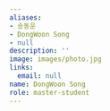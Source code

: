 ```yaml
---
aliases:
- 송동운
- DongWoon Song
- null
description: ''
image: images/photo.jpg
links:
  email: null
name: DongWoon Song
role: master-student
---
```

